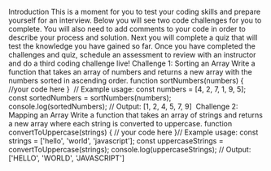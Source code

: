 Introduction
This is a moment for you to test your coding skills and prepare yourself for an interview. Below you will see two code challenges for you to complete. You will also need to add comments to your code in order to describe your process and solution. Next you will complete a quiz that will test the knowledge you have gained so far. Once you have completed the challenges and quiz, schedule an assessment to review with an instructor and do a third coding challenge live! 
Challenge 1: Sorting an Array
Write a function that takes an array of numbers and returns a new array with the numbers sorted in ascending order.
function sortNumbers(numbers) {
//your code here
}
​
// Example usage:
const numbers = [4, 2, 7, 1, 9, 5];
const sortedNumbers = sortNumbers(numbers);
console.log(sortedNumbers);  // Output: [1, 2, 4, 5, 7, 9]
​
Challenge 2: Mapping an Array
Write a function that takes an array of strings and returns a new array where each string is converted to uppercase.
function convertToUppercase(strings) {
// your code here
}
​
// Example usage:
const strings = ['hello', 'world', 'javascript'];
const uppercaseStrings = convertToUppercase(strings);
console.log(uppercaseStrings);  // Output: ['HELLO', 'WORLD', 'JAVASCRIPT']